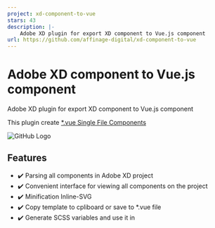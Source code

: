 ```yaml
---
project: xd-component-to-vue
stars: 43
description: |-
    Adobe XD plugin for export XD component to Vue.js component
url: https://github.com/affinage-digital/xd-component-to-vue
---
```


# Adobe XD component to Vue.js component
Adobe XD plugin for export XD component to Vue.js component

This plugin create [*.vue Single File Components](https://vuejs.org/v2/guide/single-file-components.html)

![GitHub Logo](https://vuejs.org/images/vue-component.png)

## Features

- ✔️ Parsing all components in Adobe XD project
- ✔️ Сonvenient interface for viewing all components on the project
- ✔️ Minification Inline-SVG
- ✔️ Copy template to cpliboard or save to *.vue file
- ✔️ Generate SCSS variables and use it in <style lang="scss">
- ✔️ Plugin parse HTML text with Typograf
- ✔️ In settings change indent size (2 or 4)

Reach out to [affinage@affinage.ru](mailto:affinage@affinage.ru) for any concerns or any bugs

## How to use

1) Choose component in canvas
2) Open component "Component to Vue" from plugins panel
3) Copy component HTML

## For developers

```
npm i
npm run dev
```

## Contacts

[affinage@affinage.ru](mailto:affinage@affinage.ru)

## License

[MIT](LICENSE)
